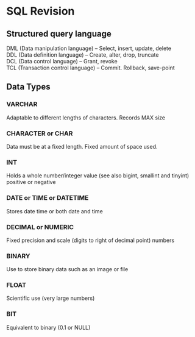 # SQL Revision

## Structured query language
DML (Data manipulation language) – Select, insert, update, delete  
DDL (Data definition language) – Create, alter, drop, truncate  
DCL (Data control language) – Grant, revoke  
TCL (Transaction control language) – Commit. Rollback, save-point  

## Data Types
### VARCHAR  
Adaptable to different lengths of characters. Records MAX size  
### CHARACTER or CHAR  
Data must be at a fixed length. Fixed amount of space used.  
### INT  
Holds a whole number/integer value (see also bigint, smallint and tinyint) positive or negative  
### DATE or TIME or DATETIME  
Stores date time or both date and time  
### DECIMAL or NUMERIC  
Fixed precision and scale (digits to right of decimal point) numbers  
### BINARY  
Use to store binary data such as an image or file  
### FLOAT  
Scientific use (very large numbers)  
### BIT  
Equivalent to binary (0.1 or NULL)  
